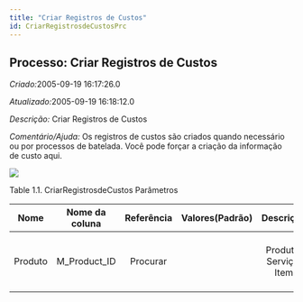 ```yaml
---
title: "Criar Registros de Custos"
id: CriarRegistrosdeCustosPrc
---
```

<div id="d38575e1" class="section chapter">

<div class="titlepage">

<div>

<div>

## Processo: Criar Registros de Custos

</div>

</div>

</div>

<span class="emphasis"> *Criado:*</span>2005-09-19 16:17:26.0

<span class="emphasis">*Atualizado:*</span>2005-09-19 16:18:12.0

<span class="emphasis"> *Descrição:* </span>Criar Registros de Custos

<span class="emphasis"> *Comentário/Ajuda:* </span>Os registros de
custos são criados quando necessário ou por processos de batelada. Você
pode forçar a criação da informação de custo aqui.

![](/img/manual/CriarRegistrosdeCustos.png)

<div id="d38575e22" class="table">

<div class="table-title">

Table 1.1. CriarRegistrosdeCustos
Parâmetros

</div>

<div class="table-contents">

|  Nome   | Nome da coluna | Referência | Valores(Padrão) |       Descrição        |                           Comentário/Ajuda                            |
| :-----: | :------------: | :--------: | :-------------: | :--------------------: | :-------------------------------------------------------------------: |
| Produto | M\_Product\_ID |  Procurar  |                 | Produto, Serviço, Item | Identifica um item que é ou comprado ou vendido por esta organização. |

</div>

</div>

  

</div>
